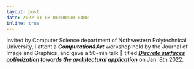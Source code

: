 ```yaml
---
layout: post
date: 2022-01-08 00:00:00-0400
inline: true
---
```


Invited by Computer Science department of Nothwestern Polytechnical University, I attent a ***Computation&Art*** workshop held by the Journal of Image and Graphics, and gave a 50-min talk :microphone: titled [***Discrete surfaces optimization towards the architectural application***](https://mp.weixin.qq.com/s/kzszC2P1rHIjEwFP7G2naw) on Jan. 8th 2022.
